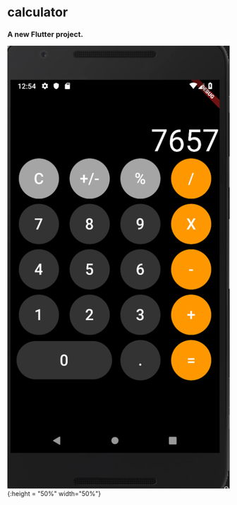 # calculator

### A new Flutter project. 

![alt text](screenshot.png){:height = "50%" width="50%"}



